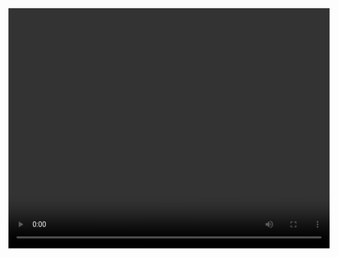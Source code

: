 <!--
This is currently a testpage

<video id="myVideo1" width="640" height="480">
  <source src="Animations/PartialVideoFiles/k1.mp4" type="video/mp4">
  Your browser does not support the video tag.
</video>

<script>
  const videoElement1 = document.getElementById('myVideo1');
  videoElement1.addEventListener('click', function() {
    if (videoElement1.paused || videoElement1.ended) {
      videoElement1.play();
    } else {
      videoElement1.pause();
    }
  });
</script>
-->

<div style="position: relative; width: 640px; height: 480px;">
  <video id="videoElement1" width="640" height="480">
    <source src="Animations/PartialVideoFiles/k1.mp4" type="video/mp4">
    Your browser does not support the video tag.
  </video>
  <video id="videoElement2" width="640" height="480" style="position: absolute; top: 0; left: 0; display: none;" >
    <source src="Animations/PartialVideoFiles/k2.mp4" type="video/mp4">
    Your browser does not support the video tag.
  </video>
  <video id="videoElement3" width="640" height="480" style="position: absolute; top: 0; left: 0; display: none;" >
    <source src="Animations/PartialVideoFiles/k3.mp4" type="video/mp4">
    Your browser does not support the video tag.
  </video>
</div>

<script>
  const videoElement_1 = document.getElementById('videoElement1');
  const videoElement_2 = document.getElementById('videoElement2');
  const videoElement_3 = document.getElementById('videoElement3');
  let currentVideo = videoElement_1;

  function transitionToNextVideo() {
    if (currentVideo === videoElement_1) {
      videoElement_1.style.display = 'none';
      videoElement_2.style.display = 'block';
      currentVideo = videoElement_2;
    } else if (currentVideo === videoElement_2) {
      videoElement_2.style.display = 'none';
      videoElement_3.style.display = 'block';
      currentVideo = videoElement_3;
    } else if (currentVideo === videoElement_3) {
      // Optionally loop back or do nothing
      console.log("All videos have been shown.");
      // videoElement_3.style.display = 'none';
      // videoElement_1.style.display = 'block';
      // currentVideo = videoElement_1;
    }
  }

  // Play/pause the current video on click
  document.addEventListener('click', function(event) {
    if (event.target === currentVideo) {
      if (currentVideo.paused || currentVideo.ended) {
        currentVideo.play();
      } else {
        currentVideo.pause();
      }
    }
  });

  // Transition to the next video when the current one ends
  videoElement_1.addEventListener('ended', transitionToNextVideo);
  videoElement_2.addEventListener('ended', transitionToNextVideo);
  // No 'ended' listener needed for the last video unless you want a specific action

  // Initially play the first video
  videoElement_1.play();
</script>










































<br><br><br><br><br><br><br><br><br><br><br>
